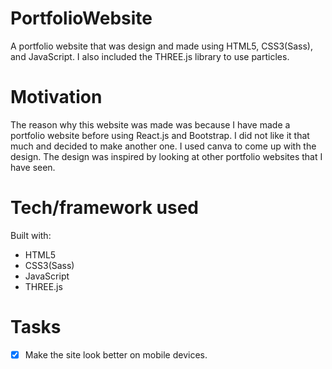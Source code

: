 # PortfolioWebsite

A portfolio website that was design and made using HTML5, CSS3(Sass), and JavaScript. I also included the THREE.js library to use particles.

# Motivation

The reason why this website was made was because I have made a portfolio website before using React.js and Bootstrap. I did not like it that much and decided to make another one. I used canva to come up with the design. The design was inspired by looking at other portfolio websites that I have seen.

# Tech/framework used

Built with:

* HTML5
* CSS3(Sass)
* JavaScript
* THREE.js

# Tasks

- [x] Make the site look better on mobile devices. 